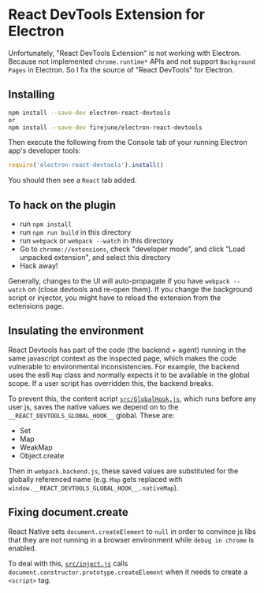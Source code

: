 # React DevTools Extension for Electron

Unfortunately, "React DevTools Extension" is not working with Electron. Because not implemented `chrome.runtime*` APIs and not support `Background Pages` in Electron. So I fix the source of "React DevTools" for Electron.

## Installing

```sh
npm install --save-dev electron-react-devtools
or
npm install --save-dev firejune/electron-react-devtools
```

Then execute the following from the Console tab of your running Electron app's
developer tools:

```js
require('electron-react-devtools').install()
```

You should then see a `React` tab added.

## To hack on the plugin

- run `npm install`
- run `npm run build` in this directory
- run `webpack` or `webpack --watch` in this directory
- Go to `chrome://extensions`, check "developer mode", and click "Load
  unpacked extension", and select this directory
- Hack away!

Generally, changes to the UI will auto-propagate if you have `webpack --watch`
on (close devtools and re-open them). If you change the background script or
injector, you might have to reload the extension from the extensions page.

## Insulating the environment

React Devtools has part of the code (the backend + agent) running in the same
javascript context as the inspected page, which makes the code vulnerable to
environmental inconsistencies. For example, the backend uses the es6 `Map`
class and normally expects it to be available in the global scope. If a user
script has overridden this, the backend breaks.

To prevent this, the content script [`src/GlobalHook.js`](src/GlobalHook.js),
which runs before any user js, saves the native values we depend on to the
`__REACT_DEVTOOLS_GLOBAL_HOOK__` global. These are:

- Set
- Map
- WeakMap
- Object.create

Then in `webpack.backend.js`, these saved values are substituted for the
globally referenced name (e.g. `Map` gets replaced with
`window.__REACT_DEVTOOLS_GLOBAL_HOOK__.nativeMap`).

## Fixing document.create

React Native sets `document.createElement` to `null` in order to convince js
libs that they are not running in a browser environment while `debug in
chrome` is enabled.

To deal with this, [`src/inject.js`](src/inject.js) calls
`document.constructor.prototype.createElement` when it needs to create a
`<script>` tag.

